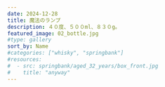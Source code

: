 ```yaml
---
date: 2024-12-28
title: 魔法のランプ
description: ４０度、５００ml、８３０g。
featured_image: 02_bottle.jpg
#type: gallery
sort_by: Name
#categories: ["whisky", "springbank"]
#resources:
#  - src: springbank/aged_32_years/box_front.jpg
#    title: "anyway"
---
```

